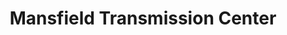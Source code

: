 ---
title: "Mansfield Transmission Center"
url: /mansfield/mansfield-transmission-center/
shop: Autowerkstatt
---